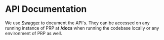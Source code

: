 # API Documentation

We use [Swagger](https://django-rest-swagger.readthedocs.io/en/latest/) to document the API's. They can be accessed on any running instance of PRP at **/docs** when running the codebase locally or any environment of PRP as well.



